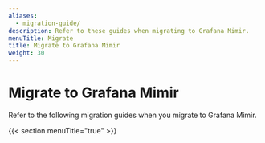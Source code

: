 ```yaml
---
aliases:
  - migration-guide/
description: Refer to these guides when migrating to Grafana Mimir.
menuTitle: Migrate
title: Migrate to Grafana Mimir
weight: 30
---
```


# Migrate to Grafana Mimir

Refer to the following migration guides when you migrate to Grafana Mimir.

{{< section menuTitle="true" >}}
